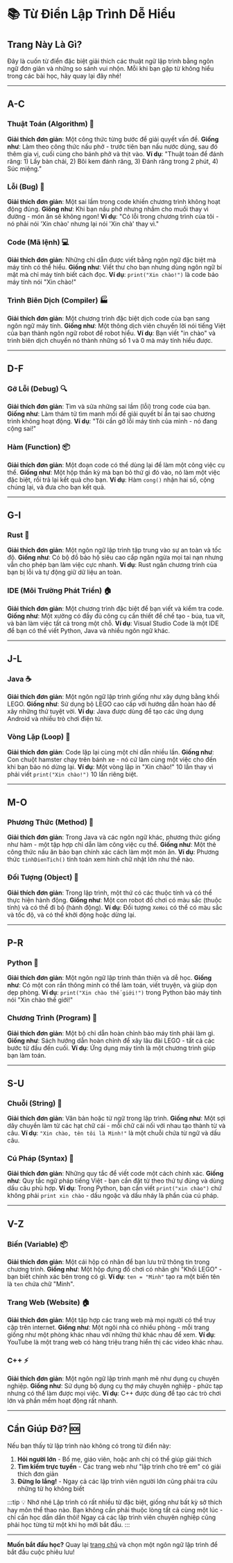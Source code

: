 # 📚 Từ Điển Lập Trình Dễ Hiểu

## Trang Này Là Gì?

Đây là cuốn từ điển đặc biệt giải thích các thuật ngữ lập trình bằng ngôn ngữ đơn giản và những so sánh vui nhộn. Mỗi khi bạn gặp từ không hiểu trong các bài học, hãy quay lại đây nhé!

---

## A-C

### **Thuật Toán (Algorithm)** 🧩
**Giải thích đơn giản**: Một công thức từng bước để giải quyết vấn đề.
**Giống như**: Làm theo công thức nấu phở - trước tiên bạn nấu nước dùng, sau đó thêm gia vị, cuối cùng cho bánh phở và thịt vào.
**Ví dụ**: "Thuật toán để đánh răng: 1) Lấy bàn chải, 2) Bôi kem đánh răng, 3) Đánh răng trong 2 phút, 4) Súc miệng."

### **Lỗi (Bug)** 🐛
**Giải thích đơn giản**: Một sai lầm trong code khiến chương trình không hoạt động đúng.
**Giống như**: Khi bạn nấu phở nhưng nhầm cho muối thay vì đường - món ăn sẽ không ngon!
**Ví dụ**: "Có lỗi trong chương trình của tôi - nó phải nói 'Xin chào' nhưng lại nói 'Xin chà' thay vì."

### **Code (Mã lệnh)** 💻
**Giải thích đơn giản**: Những chỉ dẫn được viết bằng ngôn ngữ đặc biệt mà máy tính có thể hiểu.
**Giống như**: Viết thư cho bạn nhưng dùng ngôn ngữ bí mật mà chỉ máy tính biết cách đọc.
**Ví dụ**: `print("Xin chào!")` là code bảo máy tính nói "Xin chào!"

### **Trình Biên Dịch (Compiler)** 🏭
**Giải thích đơn giản**: Một chương trình đặc biệt dịch code của bạn sang ngôn ngữ máy tính.
**Giống như**: Một thông dịch viên chuyển lời nói tiếng Việt của bạn thành ngôn ngữ robot để robot hiểu.
**Ví dụ**: Bạn viết "in chào" và trình biên dịch chuyển nó thành những số 1 và 0 mà máy tính hiểu được.

---

## D-F

### **Gỡ Lỗi (Debug)** 🔍
**Giải thích đơn giản**: Tìm và sửa những sai lầm (lỗi) trong code của bạn.
**Giống như**: Làm thám tử tìm manh mối để giải quyết bí ẩn tại sao chương trình không hoạt động.
**Ví dụ**: "Tôi cần gỡ lỗi máy tính của mình - nó đang cộng sai!"

### **Hàm (Function)** 📦
**Giải thích đơn giản**: Một đoạn code có thể dùng lại để làm một công việc cụ thể.
**Giống như**: Một hộp thần kỳ mà bạn bỏ thứ gì đó vào, nó làm một việc đặc biệt, rồi trả lại kết quả cho bạn.
**Ví dụ**: Hàm `cong()` nhận hai số, cộng chúng lại, và đưa cho bạn kết quả.

---

## G-I

### **Rust** 🦀
**Giải thích đơn giản**: Một ngôn ngữ lập trình tập trung vào sự an toàn và tốc độ.
**Giống như**: Có bộ đồ bảo hộ siêu cao cấp ngăn ngừa mọi tai nạn nhưng vẫn cho phép bạn làm việc cực nhanh.
**Ví dụ**: Rust ngăn chương trình của bạn bị lỗi và tự động giữ dữ liệu an toàn.

### **IDE (Môi Trường Phát Triển)** 🏠
**Giải thích đơn giản**: Một chương trình đặc biệt để bạn viết và kiểm tra code.
**Giống như**: Một xưởng có đầy đủ công cụ cần thiết để chế tạo - búa, tua vít, và bàn làm việc tất cả trong một chỗ.
**Ví dụ**: Visual Studio Code là một IDE để bạn có thể viết Python, Java và nhiều ngôn ngữ khác.

---

## J-L

### **Java** ☕
**Giải thích đơn giản**: Một ngôn ngữ lập trình giống như xây dựng bằng khối LEGO.
**Giống như**: Sử dụng bộ LEGO cao cấp với hướng dẫn hoàn hảo để xây những thứ tuyệt vời.
**Ví dụ**: Java được dùng để tạo các ứng dụng Android và nhiều trò chơi điện tử.

### **Vòng Lặp (Loop)** 🔄
**Giải thích đơn giản**: Code lặp lại cùng một chỉ dẫn nhiều lần.
**Giống như**: Con chuột hamster chạy trên bánh xe - nó cứ làm cùng một việc cho đến khi bạn bảo nó dừng lại.
**Ví dụ**: Một vòng lặp in "Xin chào!" 10 lần thay vì phải viết `print("Xin chào!")` 10 lần riêng biệt.

---

## M-O

### **Phương Thức (Method)** 🎯
**Giải thích đơn giản**: Trong Java và các ngôn ngữ khác, phương thức giống như hàm - một tập hợp chỉ dẫn làm công việc cụ thể.
**Giống như**: Một thẻ công thức nấu ăn bảo bạn chính xác cách làm một món ăn.
**Ví dụ**: Phương thức `tinhDienTich()` tính toán xem hình chữ nhật lớn như thế nào.

### **Đối Tượng (Object)** 🧸
**Giải thích đơn giản**: Trong lập trình, một thứ có các thuộc tính và có thể thực hiện hành động.
**Giống như**: Một con robot đồ chơi có màu sắc (thuộc tính) và có thể đi bộ (hành động).
**Ví dụ**: Đối tượng `XeHoi` có thể có màu sắc và tốc độ, và có thể khởi động hoặc dừng lại.

---

## P-R

### **Python** 🐍
**Giải thích đơn giản**: Một ngôn ngữ lập trình thân thiện và dễ học.
**Giống như**: Có một con rắn thông minh có thể làm toán, viết truyện, và giúp dọn dẹp phòng.
**Ví dụ**: `print("Xin chào thế giới!")` trong Python bảo máy tính nói "Xin chào thế giới!"

### **Chương Trình (Program)** 📱
**Giải thích đơn giản**: Một bộ chỉ dẫn hoàn chỉnh bảo máy tính phải làm gì.
**Giống như**: Sách hướng dẫn hoàn chỉnh để xây lâu đài LEGO - tất cả các bước từ đầu đến cuối.
**Ví dụ**: Ứng dụng máy tính là một chương trình giúp bạn làm toán.

---

## S-U

### **Chuỗi (String)** 🧵
**Giải thích đơn giản**: Văn bản hoặc từ ngữ trong lập trình.
**Giống như**: Một sợi dây chuyền làm từ các hạt chữ cái - mỗi chữ cái nối với nhau tạo thành từ và câu.
**Ví dụ**: `"Xin chào, tên tôi là Minh!"` là một chuỗi chứa từ ngữ và dấu câu.

### **Cú Pháp (Syntax)** 📝
**Giải thích đơn giản**: Những quy tắc để viết code một cách chính xác.
**Giống như**: Quy tắc ngữ pháp tiếng Việt - bạn cần đặt từ theo thứ tự đúng và dùng dấu câu phù hợp.
**Ví dụ**: Trong Python, bạn cần viết `print("xin chào")` chứ không phải `print xin chào` - dấu ngoặc và dấu nháy là phần của cú pháp.

---

## V-Z

### **Biến (Variable)** 📦
**Giải thích đơn giản**: Một cái hộp có nhãn để bạn lưu trữ thông tin trong chương trình.
**Giống như**: Một hộp đựng đồ chơi có nhãn ghi "Khối LEGO" - bạn biết chính xác bên trong có gì.
**Ví dụ**: `ten = "Minh"` tạo ra một biến tên là `ten` chứa chữ "Minh".

### **Trang Web (Website)** 🏠
**Giải thích đơn giản**: Một tập hợp các trang web mà mọi người có thể truy cập trên internet.
**Giống như**: Một ngôi nhà có nhiều phòng - mỗi trang giống như một phòng khác nhau với những thứ khác nhau để xem.
**Ví dụ**: YouTube là một trang web có hàng triệu trang hiển thị các video khác nhau.

### **C++** ⚡
**Giải thích đơn giản**: Một ngôn ngữ lập trình mạnh mẽ như dụng cụ chuyên nghiệp.
**Giống như**: Sử dụng bộ dụng cụ thợ máy chuyên nghiệp - phức tạp nhưng có thể làm được mọi việc.
**Ví dụ**: C++ được dùng để tạo các trò chơi lớn và phần mềm hoạt động rất nhanh.

---

## Cần Giúp Đỡ? 🆘

Nếu bạn thấy từ lập trình nào không có trong từ điển này:

1. **Hỏi người lớn** - Bố mẹ, giáo viên, hoặc anh chị có thể giúp giải thích
2. **Tìm kiếm trực tuyến** - Các trang web như "lập trình cho trẻ em" có giải thích đơn giản
3. **Đừng lo lắng!** - Ngay cả các lập trình viên người lớn cũng phải tra cứu những từ họ không biết

:::tip 💡 Nhớ nhé
Lập trình có rất nhiều từ đặc biệt, giống như bất kỳ sở thích hay môn thể thao nào. Bạn không cần phải thuộc lòng tất cả cùng một lúc - chỉ cần học dần dần thôi! Ngay cả các lập trình viên chuyên nghiệp cũng phải học từng từ một khi họ mới bắt đầu.
:::

---

**Muốn bắt đầu học?** Quay lại [trang chủ](/) và chọn một ngôn ngữ lập trình để bắt đầu cuộc phiêu lưu!
